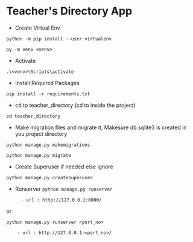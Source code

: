 # Teacher's Directory App

- Create Virtual Env

`python -m pip install --user virtualenv`

`py -m venv <venv>`

- Activate

`.\<venv>\Scripts\activate`

- Install Required Packages

`pip install -r requirements.txt`

- cd to teacher_directory (cd to inside the project)

`cd teacher_directory`

- Make migration files and migrate it, Makesure db.sqlite3 is created in you project directory

`python manage.py makemigrations`

`python manage.py migrate`

- Create Superuser if needed else ignore

`python manage.py createsuperuser`


- Runserver
`python manage.py runserver`

        - url : http://127.0.0.1:8000/

or

`python manage.py runserver <port_no>`

        - url : http://127.0.0.1:<port_no>/